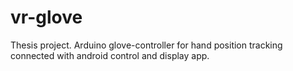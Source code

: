 # vr-glove
Thesis project.
Arduino glove-controller for hand position tracking connected with android control and display app.
